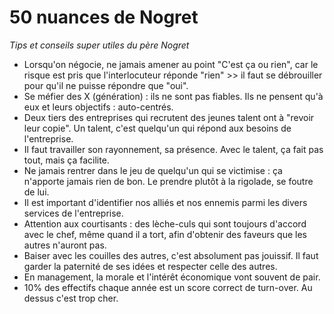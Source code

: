 

# 50 nuances de Nogret

_Tips et conseils super utiles du père Nogret_

- Lorsqu'on négocie, ne jamais amener au point "C'est ça ou rien", car le risque est pris que l'interlocuteur réponde "rien" >> il faut se débrouiller pour qu'il ne puisse répondre que "oui".
- Se méfier des X (génération) : ils ne sont pas fiables. Ils ne pensent qu'à eux et leurs objectifs : auto-centrés.
- Deux tiers des entreprises qui recrutent des jeunes talent ont à "revoir leur copie". Un talent, c'est quelqu'un qui répond aux besoins de l'entreprise. 
- Il faut travailler son rayonnement, sa présence. Avec le talent, ça fait pas tout, mais ça facilite.
- Ne jamais rentrer dans le jeu de quelqu'un qui se victimise : ça n'apporte jamais rien de bon. Le prendre plutôt à la rigolade, se foutre de lui.
- Il est important d'identifier nos alliés et nos ennemis parmi les divers services de l'entreprise.
- Attention aux courtisants : des lèche-culs qui sont toujours d'accord avec le chef, même quand il a tort, afin d'obtenir des faveurs que les autres n'auront pas.
- Baiser avec les couilles des autres, c'est absolument pas jouissif. Il faut garder la paternité de ses idées  et respecter celle des autres. 
- En management, la morale et l'intérêt économique vont souvent de pair.
-  10% des effectifs chaque année est un score correct de turn-over. Au dessus c'est trop cher.

